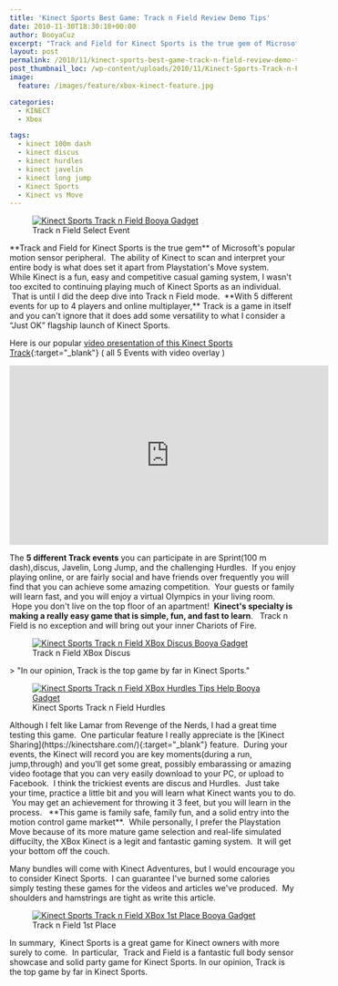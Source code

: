 ```yaml
---
title: 'Kinect Sports Best Game: Track n Field Review Demo Tips'
date: 2010-11-30T18:30:18+00:00
author: BooyaCuz
excerpt: "Track and Field for Kinect Sports is the true gem of Microsoft’s popular motion sensor peripheral. The ability of Kinect to scan and interpret your entire body is what does set it apart from Playstation’s Move system."
layout: post
permalink: /2010/11/kinect-sports-best-game-track-n-field-review-demo-tips.html
post_thumbnail_loc: /wp-content/uploads/2010/11/Kinect-Sports-Track-n-Field-XBox-Javelin-Booya-Gadget-thumb.jpg
image:
  feature: /images/feature/xbox-kinect-feature.jpg

categories:
  - KINECT
  - Xbox

tags:
  - kinect 100m dash
  - kinect discus
  - kinect hurdles
  - kinect javelin
  - kinect long jump
  - Kinect Sports
  - Kinect vs Move
---
```

<figure>
	<a href="{{ site.cdn-url }}/wp-content/uploads/2010/11/Kinect-Sports-Track-n-Field-Tips-Demo-review-Choose-Sport.jpg">
    <img src="{{ site.cdn-url }}/wp-content/uploads/2010/11/Kinect-Sports-Track-n-Field-Tips-Demo-review-Choose-Sport-640.jpg" 
         alt="Kinect Sports Track n Field Booya Gadget" title="Kinect Sports Track n Field"></a>
	<figcaption>Track n Field Select Event</figcaption>
</figure>
**Track and Field for Kinect Sports is the true gem** of Microsoft's popular motion sensor peripheral.  The ability of Kinect to scan and interpret your entire body is what does set it apart from Playstation's Move system.   While Kinect is a fun, easy and competitive casual gaming system, I wasn't too excited to continuing playing much of Kinect Sports as an individual.  That is until I did the deep dive into Track n Field mode.  **With 5 different events for up to 4 players and online multiplayer,** Track is a game in itself and you can't ignore that it does add some versatility to what I consider a &#8220;Just OK&#8221; flagship launch of Kinect Sports.

Here is our popular [video presentation of this Kinect Sports Track](https://www.youtube.com/watch?v=CHkKtQyDI3Q){:target="_blank"} ( all 5 Events with video overlay )
<iframe width="560" height="315" src="https://www.youtube.com/embed/CHkKtQyDI3Q" frameborder="0" allowfullscreen></iframe>

The **5 different Track events** you can participate in are Sprint(100 m dash),discus, Javelin, Long Jump, and the challenging Hurdles.  If you enjoy playing online, or are fairly social and have friends over frequently you will find that you can achieve some amazing competition.  Your guests or family will learn fast, and you will enjoy a virtual Olympics in your living room.  Hope you don't live on the top floor of an apartment!  **Kinect's specialty is making a really easy game that is simple, fun, and fast to learn**.   Track n Field is no exception and will bring out your inner Chariots of Fire.

<figure>
	<a href="{{ site.cdn-url }}/wp-content/uploads/2010/11/Kinect-Sports-Track-n-Field-XBox-Discus-Booya-Gadget.jpg">
    <img src="{{ site.cdn-url }}/wp-content/uploads/2010/11/Kinect-Sports-Track-n-Field-XBox-Discus-Booya-Gadget-640.jpg" 
         alt="Kinect Sports Track n Field XBox Discus Booya Gadget" title="Kinect Sports Track n Field XBox Discus Booya Gadget"></a>
	<figcaption>Track n Field XBox Discus</figcaption>
</figure>
> "In our opinion, Track is the top game by far in Kinect Sports."

<figure>
	<a href="{{ site.cdn-url }}/wp-content/uploads/2010/11/Kinect-Sports-Track-n-Field-XBox-Hurdles-Tips-Help-Booya-Gadget.jpg">
    <img src="{{ site.cdn-url }}/wp-content/uploads/2010/11/Kinect-Sports-Track-n-Field-XBox-Hurdles-Tips-Help-Booya-Gadget-640.jpg" 
         alt="Kinect Sports Track n Field XBox Hurdles Tips Help Booya Gadget" title="Kinect Sports Track n Field XBox Hurdles"></a>
	<figcaption>Kinect Sports Track n Field Hurdles</figcaption>
</figure>
Although I felt like Lamar from Revenge of the Nerds, I had a great time testing this game.  One particular feature I really appreciate is the [Kinect Sharing](https://kinectshare.com/){:target="_blank"} feature.  During your events, the Kinect will record you are key moments(during a run, jump,through) and you'll get some great, possibly embarassing or amazing video footage that you can very easily download to your PC, or upload to Facebook.  I think the trickiest events are discus and Hurdles.  Just take your time, practice a little bit and you will learn what Kinect wants you to do.  You may get an achievement for throwing it 3 feet, but you will learn in the process.   **This game is family safe, family fun, and a solid entry into the motion control game market**.  While personally, I prefer the Playstation Move because of its more mature game selection and real-life simulated diffucilty, the XBox Kinect is a legit and fantastic gaming system.  It will get your bottom off the couch.

Many bundles will come with Kinect Adventures, but I would encourage you to consider Kinect Sports.  I can guarantee I've burned some calories simply testing these games for the videos and articles we've produced.  My shoulders and hamstrings are tight as write this article.

<figure>
	<a href="{{ site.cdn-url }}/wp-content/uploads/2010/11/Kinect-Sports-Track-n-Field-XBox-1st-Place-Booya-Gadget.jpg">
    <img src="{{ site.cdn-url }}/wp-content/uploads/2010/11/Kinect-Sports-Track-n-Field-XBox-1st-Place-Booya-Gadget-640.jpg" 
         alt="Kinect Sports Track n Field XBox 1st Place Booya Gadget" title="Kinect Sports Track n Field XBox 1st Place"></a>
	<figcaption>Track n Field 1st Place</figcaption>
</figure>
In summary,  Kinect Sports is a great game for Kinect owners with more surely to come.  In particular,  Track and Field is a fantastic full body sensor showcase and solid party game for Kinect Sports. In our opinion, Track is the top game by far in Kinect Sports.